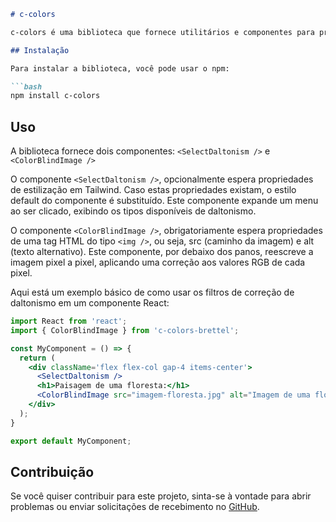 ```markdown
# c-colors

c-colors é uma biblioteca que fornece utilitários e componentes para processamento de imagens em aplicativos React. Ele inclui filtros de correção de daltonismo baseados no algoritmo de Brettel, permitindo que os desenvolvedores criem aplicativos acessíveis para pessoas com diferentes tipos de daltonismo.

## Instalação

Para instalar a biblioteca, você pode usar o npm:

```bash
npm install c-colors
```

## Uso

A biblioteca fornece dois componentes: 
```<SelectDaltonism />```
e
```<ColorBlindImage />```

O componente ```<SelectDaltonism />```, opcionalmente espera propriedades de estilização em Tailwind. Caso estas propriedades existam, o estilo default do componente é substituído.
Este componente expande um menu ao ser clicado, exibindo os tipos disponíveis de daltonismo.

O componente ```<ColorBlindImage />```, obrigatoriamente espera propriedades de uma tag HTML do tipo ```<img />```, ou seja, src (caminho da imagem) e alt (texto alternativo).
Este componente, por debaixo dos panos, reescreve a imagem pixel a pixel, aplicando uma correção aos valores RGB de cada pixel.

Aqui está um exemplo básico de como usar os filtros de correção de daltonismo em um componente React:

```jsx
import React from 'react';
import { ColorBlindImage } from 'c-colors-brettel';

const MyComponent = () => {
  return (
    <div className='flex flex-col gap-4 items-center'>
      <SelectDaltonism />
      <h1>Paisagem de uma floresta:</h1>
      <ColorBlindImage src="imagem-floresta.jpg" alt="Imagem de uma floresta" />
    </div>
  );
}

export default MyComponent;
```

## Contribuição

Se você quiser contribuir para este projeto, sinta-se à vontade para abrir problemas ou enviar solicitações de recebimento no [GitHub](https://github.com/f-rxfxel/ccolors).
